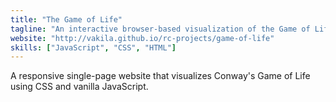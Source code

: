 ```yaml
---
title: "The Game of Life"
tagline: "An interactive browser-based visualization of the Game of Life"
website: "http://vakila.github.io/rc-projects/game-of-life"
skills: ["JavaScript", "CSS", "HTML"]
---
```


A responsive single-page website that visualizes Conway's Game of Life
using CSS and vanilla JavaScript.
